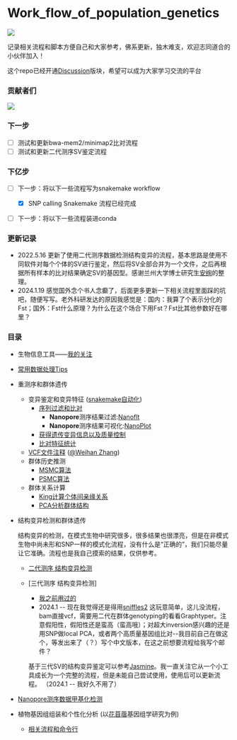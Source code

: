 # Work_flow_of_population_genetics

<a href="https://hits.seeyoufarm.com"><img src="https://hits.seeyoufarm.com/api/count/incr/badge.svg?url=https%3A%2F%2Fgithub.com%2Fshangshanzhizhe%2FWork_flow_of_population_genetics&count_bg=%2379C83D&title_bg=%23555555&icon=microgenetics.svg&icon_color=%23E7E7E7&title=%E8%AE%BF%E9%97%AE%E9%87%8F&edge_flat=false"/></a>

记录相关流程和脚本方便自己和大家参考，佛系更新，独木难支，欢迎志同道合的小伙伴加入！

这个repo已经开通[Discussion](https://github.com/shangshanzhizhe/Work_flow_of_population_genetics/discussions)版块，希望可以成为大家学习交流的平台

### 贡献者们

<a href="https://github.com/shangshanzhizhe/Work_flow_of_population_genetics/graphs/contributors">
  <img src="https://contrib.rocks/image?repo=shangshanzhizhe/Work_flow_of_population_genetics" />
</a>


### 下一步

- [ ] 测试和更新bwa-mem2/minimap2比对流程
- [ ] 测试和更新二代测序SV鉴定流程

### 下亿步

- [ ] 下一步：将以下一些流程写为snakemake workflow
    - [x] SNP calling Snakemake 流程已经完成
- [ ] 下一步：将以下一些流程装进conda


### 更新记录

- 2022.5.16 更新了使用二代测序数据检测结构变异的流程，基本思路是使用不同软件对每个个体的SV进行鉴定，然后将SV全部合并为一个文件，之后再根据所有样本的比对结果确定SV的基因型。感谢兰州大学博士研究生[安绚](https://www.researchgate.net/profile/Xuan-An-3)的整理。
- 2024.1.19 感觉国外念个书人念癫了，后面更多更新一下相关流程里面踩的坑吧，随便写写。老外科研发达的原因我感觉是：国内：我算了个表示分化的Fst；国外：Fst什么原理？为什么在这个场合下用Fst？Fst比其他参数好在哪里？


### 目录
- 生物信息工具——[我的关注](https://github.com/shangshanzhizhe?tab=stars)
- [常用数据处理Tips](https://github.com/shangshanzhizhe/Work_flow_of_population_genetics/blob/master/Work_flows/data_processing.md)
- 重测序和群体遗传
    - 变异鉴定和变异特征 ([snakemake自动化](https://github.com/shangshanzhizhe/Work_flow_of_population_genetics/tree/master/snakemake/call_snp))
        - [序列过滤和比对](https://github.com/shangshanzhizhe/Work_flow_of_population_genetics/blob/master/Work_flows/Reads_clean_and_Mapping.md)
            - **Nanopore**测序结果过滤:[Nanoflt](https://github.com/wdecoster/nanofilt)
            - **Nanopore**测序结果可视化:[NanoPlot](https://github.com/wdecoster/NanoPlot)
        - [获得遗传变异信息以及质量控制](https://github.com/shangshanzhizhe/Work_flow_of_population_genetics/blob/master/Work_flows/Call_variants_and_filtering.md)
        - [比对特征统计](https://github.com/shangshanzhizhe/Work_flow_of_population_genetics/blob/master/Work_flows/bam_file_property.md)
    - [VCF文件注释](https://github.com/shangshanzhizhe/Work_flow_of_population_genetics/blob/master/Work_flows/run_annovar_fromVCF.md) ([@Weihan Zhang](https://github.com/Weihankk))
    - 群体历史推测
        - [MSMC算法](https://github.com/shangshanzhizhe/Work_flow_of_population_genetics/blob/master/Work_flows/msmc_demo.md)
        - [PSMC算法](https://github.com/shangshanzhizhe/Work_flow_of_population_genetics/blob/master/Work_flows/psmc.md)
    - 群体关系计算
        - [King计算个体间亲缘关系](https://github.com/shangshanzhizhe/Work_flow_of_population_genetics/blob/master/Work_flows/king.md)
        - [PCA分析群体结构](https://github.com/shangshanzhizhe/Work_flow_of_population_genetics/blob/master/Work_flows/pca_structure.md)
- 结构变异检测和群体遗传

    结构变异的检测，在模式生物中研究很多，很多结果也很漂亮，但是在非模式生物中尚未形和SNP一样的模式化流程，没有什么是“正确的”，我们只能尽量让它准确。流程也是我自己摸索的结果，仅供参考。
    
    - [二代测序 结构变异检测](https://github.com/shangshanzhizhe/Work_flow_of_population_genetics/blob/master/Work_flows/structure_variation.md)
    - [三代测序 结构变异检测]
        - [我之前用过的](https://github.com/shangshanzhizhe/YakPopulationSV)
        - 2024.1 -- 现在我觉得还是得用[sniffles2](https://github.com/fritzsedlazeck/Sniffles)
            这玩意简单，这儿没流程，bam直接vcf，需要用二代在群体genotyping的看看Graphtyper。注意假阳性，假阳性还是蛮高（蛮高哦）；对超大inversion感兴趣的还是用SNP做local PCA，或者两个高质量基因组比对--我目前自己在做这个，等发出来了（？）写个中文版本，在这之前想要流程给我写个邮件？
    
        基于三代SV的结构变异鉴定可以参考[Jasmine](https://github.com/mkirsche/Jasmine)。我一直关注它从一个小工具成长为一个完整的流程，但是未能自己尝试使用，使用后可以更新流程。 （2024.1 -- 我好久不用了）
- [Nanopore测序数据甲基化检测](https://github.com/shangshanzhizhe/Work_flow_of_population_genetics/blob/master/Work_flows/methylation.md)
- 植物基因组组装和个性化分析 (以[花苜蓿](https://onlinelibrary.wiley.com/doi/abs/10.1111/1755-0998.13363)基因组学研究为例)
    - [相关流程和命令行](https://github.com/yinm2018/Medicago_ruthenica_genome)
    
